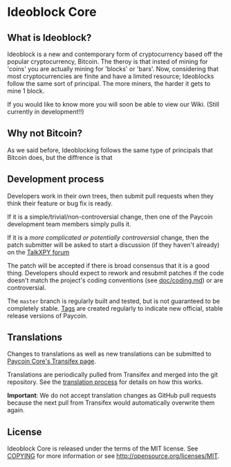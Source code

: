 Ideoblock Core
==============

What is Ideoblock?
----------------

Ideoblock is a new and contemporary form of cryptocurrency based off the popular
cryptocurrency, Bitcoin. The theroy is that insted of mining for 'coins' you are 
actually mining for 'blocks' or 'bars'. Now, considering that most cryptocurrencies 
are finite and have a limited resource; Ideoblocks follow the same sort of principal. 
The more miners, the harder it gets to mine 1 block.

If you would like to know more you will soon be able to view our Wiki.
 (Still currently in development!!)

Why not Bitcoin?
----------------

As we said before, Ideoblocking follows the same type of principals that Bitcoin does, but the
diffrence is that

Development process
-------------------

Developers work in their own trees, then submit pull requests when they think
their feature or bug fix is ready.

If it is a simple/trivial/non-controversial change, then one of the Paycoin
development team members simply pulls it.

If it is a *more complicated or potentially controversial* change, then the patch
submitter will be asked to start a discussion (if they haven't already) on the
[TalkXPY forum](https://www.talkxpy.com/category/8/paycoin-coincode)

The patch will be accepted if there is broad consensus that it is a good thing.
Developers should expect to rework and resubmit patches if the code doesn't
match the project's coding conventions (see [doc/coding.md](doc/coding.md)) or are
controversial.

The `master` branch is regularly built and tested, but is not guaranteed to be
completely stable. [Tags](https://github.com/PaycoinFoundation/paycoin/tags) are created
regularly to indicate new official, stable release versions of Paycoin.

Translations
------------

Changes to translations as well as new translations can be submitted to
[Paycoin Core's Transifex page](https://www.transifex.com/projects/p/paycoin/).

Translations are periodically pulled from Transifex and merged into the git repository. See the
[translation process](doc/translation_process.md) for details on how this works.

**Important**: We do not accept translation changes as GitHub pull requests because the next
pull from Transifex would automatically overwrite them again.

License
-------

Ideoblock Core is released under the terms of the MIT license. See [COPYING](COPYING) for more
information or see http://opensource.org/licenses/MIT.

